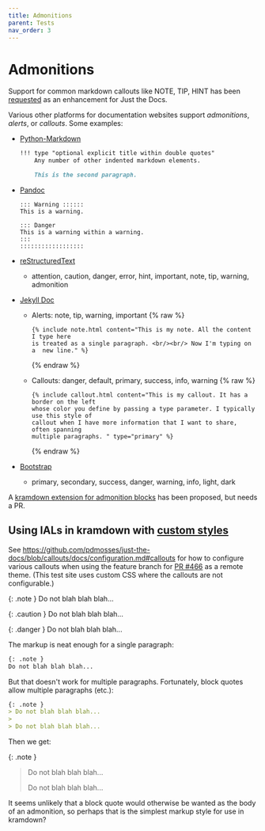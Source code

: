 ```yaml
---
title: Admonitions
parent: Tests
nav_order: 3
---
```

# Admonitions

Support for common markdown callouts like NOTE, TIP, HINT has been [requested](https://github.com/pmarsceill/just-the-docs/issues/171) as an enhancement for Just the Docs.

Various other platforms for documentation websites support *admonitions*, *alerts*, or *callouts*. Some examples:

- [Python-Markdown](https://python-markdown.github.io/extensions/admonition/#admonition)
  ```markdown
  !!! type "optional explicit title within double quotes"
      Any number of other indented markdown elements.

      This is the second paragraph.
  ```

- [Pandoc](https://pandoc.org/MANUAL.html#divs-and-spans)
  ```
  ::: Warning ::::::
  This is a warning.

  ::: Danger
  This is a warning within a warning.
  :::
  ::::::::::::::::::
  ```

- [reStructuredText](https://docutils.sourceforge.io/docs/ref/rst/directives.html#id31)
  - attention, caution, danger, error, hint, important, note, tip, warning, admonition

- [Jekyll Doc](https://idratherbewriting.com/documentation-theme-jekyll/mydoc_alerts.html#about-alerts)

  - Alerts: note, tip, warning, important
    {% raw %}
    ```liquid
    {% include note.html content="This is my note. All the content I type here
    is treated as a single paragraph. <br/><br/> Now I'm typing on a  new line." %}
    ```
    {% endraw %}
    
  - Callouts: danger, default, primary, success, info, warning
    {% raw %}
    ```liquid
    {% include callout.html content="This is my callout. It has a border on the left 
    whose color you define by passing a type parameter. I typically use this style of
    callout when I have more information that I want to share, often spanning
    multiple paragraphs. " type="primary" %}
    ```
    {% endraw %}


- [Bootstrap](https://getbootstrap.com/docs/4.5/components/alerts/)
  - primary, secondary, success, danger, warning, info, light, dark

A [kramdown extension for admonition blocks](https://github.com/gettalong/kramdown/issues/300) has been proposed, but needs a PR.

## Using IALs in kramdown with [custom styles](https://github.com/pmarsceill/just-the-docs/issues/171#issuecomment-538794741)

See <https://github.com/pdmosses/just-the-docs/blob/callouts/docs/configuration.md#callouts> for how to configure various callouts when using the feature branch for [PR #466](https://github.com/pdmosses/just-the-docs/tree/callouts) as a remote theme. (This test site uses custom CSS where the callouts are not configurable.)

{: .note }
Do not blah blah blah...

{: .caution }
Do not blah blah blah...

{: .danger }
Do not blah blah blah...

The markup is neat enough for a single paragraph:

```markdown
{: .note }
Do not blah blah blah...
```

But that doesn't work for multiple paragraphs. Fortunately, block quotes allow multiple paragraphs (etc.):

```markdown
{: .note }
> Do not blah blah blah...
>
> Do not blah blah blah...
```

Then we get:

{: .note }
> Do not blah blah blah...
>
> Do not blah blah blah...

It seems unlikely that a block quote would otherwise be wanted as the body of an admonition, so perhaps that is the simplest markup style for use in kramdown?
